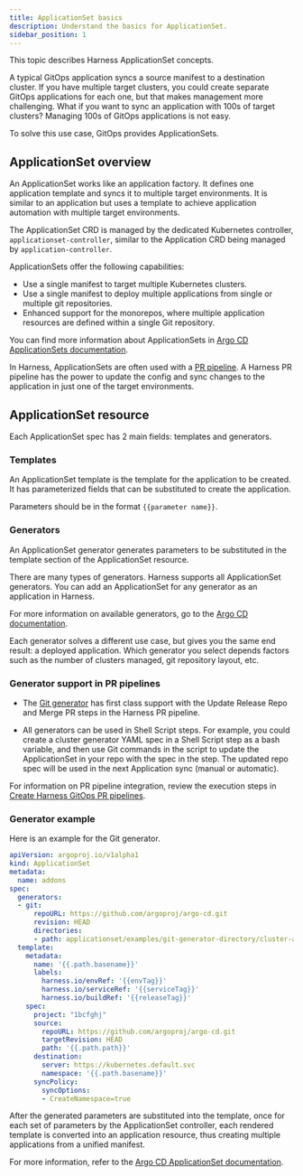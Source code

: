 ```yaml
---
title: ApplicationSet basics
description: Understand the basics for ApplicationSet.
sidebar_position: 1
---
```


This topic describes Harness ApplicationSet concepts.

A typical GitOps application syncs a source manifest to a destination cluster. If you have multiple target clusters, you could create separate GitOps applications for each one, but that makes management more challenging. What if you want to sync an application with 100s of target clusters? Managing 100s of GitOps applications is not easy.

To solve this use case, GitOps provides ApplicationSets.

## ApplicationSet overview

An ApplicationSet works like an application factory. It defines one application template and syncs it to multiple target environments. It is similar to an application but uses a template to achieve application automation with multiple target environments.

The ApplicationSet CRD is managed by the dedicated Kubernetes controller, `applicationset-controller`, similar to the Application CRD being managed by `application-controller`.

ApplicationSets offer the following capabilities:

* Use a single manifest to target multiple Kubernetes clusters.
* Use a single manifest to deploy multiple applications from single or multiple git repositories.
* Enhanced support for the monorepos, where multiple application resources are defined within a single Git repository.

You can find more information about ApplicationSets in [Argo CD ApplicationSets documentation](https://argocd-applicationset.readthedocs.io/en/stable/).

In Harness, ApplicationSets are often used with a [PR pipeline](/docs/continuous-delivery/gitops/pr-pipelines/). A Harness PR pipeline has the power to update the config and sync changes to the application in just one of the target environments.

## ApplicationSet resource

Each ApplicationSet spec has 2 main fields: templates and generators.

### Templates

An ApplicationSet template is the template for the application to be created. It has parameterized fields that can be substituted to create the application.

Parameters should be in the format `{{parameter name}}`.

### Generators

An ApplicationSet generator generates parameters to be substituted in the template section of the ApplicationSet resource.

There are many types of generators. Harness supports all ApplicationSet generators. You can add an ApplicationSet for any generator as an application in Harness. 

For more information on available generators, go to the [Argo CD documentation](https://argocd-applicationset.readthedocs.io/en/stable/Generators/).

Each generator solves a different use case, but gives you the same end result: a deployed application. Which generator you select depends factors such as the number of clusters managed, git repository layout, etc.

### Generator support in PR pipelines

* The [Git generator](https://argocd-applicationset.readthedocs.io/en/stable/Generators-Git/) has first class support with the Update Release Repo and Merge PR steps in the Harness PR pipeline.

* All generators can be used in Shell Script steps. For example, you could create a cluster generator YAML spec in a Shell Script step as a bash variable, and then use Git commands in the script to update the ApplicationSet in your repo with the spec in the step. The updated repo spec will be used in the next Application sync (manual or automatic).

For information on PR pipeline integration, review the execution steps in [Create Harness GitOps PR pipelines](/docs/continuous-delivery/gitops/pr-pipelines/#review-execution-steps).

### Generator example

Here is an example for the Git generator.

```yaml
apiVersion: argoproj.io/v1alpha1
kind: ApplicationSet
metadata:
  name: addons
spec:
  generators:
  - git:
      repoURL: https://github.com/argoproj/argo-cd.git
      revision: HEAD
      directories:
      - path: applicationset/examples/git-generator-directory/cluster-addons/*
  template:
    metadata:
      name: '{{.path.basename}}'
      labels: 
        harness.io/envRef: '{{envTag}}'
        harness.io/serviceRef: '{{serviceTag}}'
        harness.io/buildRef: '{{releaseTag}}'
    spec:
      project: "1bcfghj"
      source:
        repoURL: https://github.com/argoproj/argo-cd.git
        targetRevision: HEAD
        path: '{{.path.path}}'
      destination:
        server: https://kubernetes.default.svc
        namespace: '{{.path.basename}}'
      syncPolicy:
        syncOptions:
        - CreateNamespace=true
```

After the generated parameters are substituted into the template, once for each set of parameters by the ApplicationSet controller, each rendered template is converted into an application resource, thus creating multiple applications from a unified manifest.

For more information, refer to the [Argo CD ApplicationSet documentation](https://argo-cd.readthedocs.io/en/stable/operator-manual/applicationset/).
